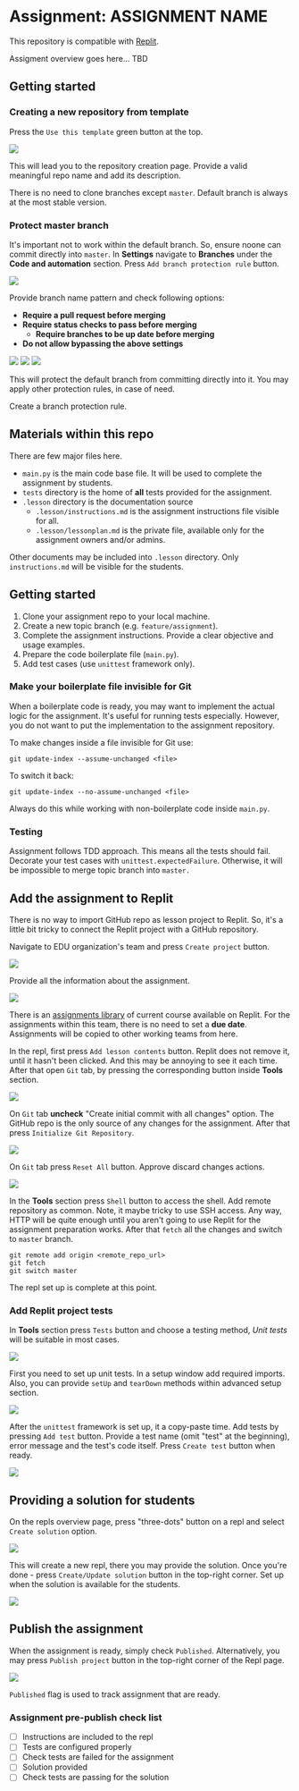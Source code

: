 # Assignment: ASSIGNMENT NAME

This repository is compatible with [Replit](https://replit.com/).

[//]: # (TODO: provide a short assignment overview)
Assigment overview goes here... TBD

## Getting started

### Creating a new repository from template

Press the `Use this template` green button at the top.

![](.lesson/assets/replit/repo-from-template.png)

This will lead you to the repository creation page.
Provide a valid meaningful repo name and add its description.

There is no need to clone branches except `master`. Default branch is always at
the most stable version.

### Protect master branch

It's important not to work within the default branch. So, ensure noone can
commit directly into `master`. In **Settings** navigate to **Branches** under
the **Code and automation** section. Press `Add branch protection rule` button.

![](.lesson/assets/replit/branch-protection-1.png)

Provide branch name pattern and check following options:

- **Require a pull request before merging**
- **Require status checks to pass before merging**
    - **Require branches to be up date before merging**
- **Do not allow bypassing the above settings**

![](.lesson/assets/replit/branch-protection-2.png)
![](.lesson/assets/replit/branch-protection-3.png)
![](.lesson/assets/replit/branch-protection-4.png)

This will protect the default branch from committing directly into it.
You may apply other protection rules, in case of need.

Create a branch protection rule.

## Materials within this repo

There are few major files here.

- `main.py` is the main code base file. It will be used to complete
  the assignment by students.
- `tests` directory is the home of **all** tests provided for the assignment.
- `.lesson` directory is the documentation source
    - `.lesson/instructions.md` is the assignment instructions file visible for
      all.
    - `.lesson/lessonplan.md` is the private file, available only for
      the assignment owners and/or admins.

Other documents may be included into `.lesson` directory.
Only `instructions.md` will be visible for the students.

## Getting started

1. Clone your assignment repo to your local machine.
2. Create a new topic branch (e.g. `feature/assignment`).
3. Complete the assignment instructions. Provide a clear objective and usage
   examples.
4. Prepare the code boilerplate file (`main.py`).
5. Add test cases (use `unittest` framework only).

### Make your boilerplate file invisible for Git

When a boilerplate code is ready, you may want to implement the actual logic
for the assignment. It's useful for running tests especially. However, you do
not want to put the implementation to the assignment repository.

To make changes inside a file invisible for Git use:

```shell
git update-index --assume-unchanged <file>
```

To switch it back:

```shell
git update-index --no-assume-unchanged <file>
```

Always do this while working with non-boilerplate code inside `main.py`.

### Testing

Assignment follows TDD approach. This means all the tests should fail.
Decorate your test cases with `unittest.expectedFailure`. Otherwise, it
will be impossible to merge topic branch into `master.`

## Add the assignment to Replit

There is no way to import GitHub repo as lesson project to Replit. So, it's
a little bit tricky to connect the Replit project with a GitHub repository.

Navigate to EDU organization's team and press `Create project` button.

![](.lesson/assets/replit/replit-create-project-1.png)

Provide all the information about the assignment.

![](.lesson/assets/replit/replit-create-project-2.png)

There is an [assignments library](https://replit.com/@assignments-library)
of current course available on Replit. For the assignments within this team,
there is no need to set a **due date**. Assignments will be copied to other
working teams from here.

In the repl, first press `Add lesson contents` button. Replit does not remove
it, until it hasn't been clicked. And this may be annoying to see it each time.
After that open `Git` tab, by pressing the corresponding button inside
**Tools** section.

![](.lesson/assets/replit/repl-configure-1.png)

On `Git` tab **uncheck** "Create initial commit with all changes" option.
The GitHub repo is the only source of any changes for the assignment. After
that press `Initialize Git Repository`.

![](.lesson/assets/replit/repl-configure-2.png)

On `Git` tab press `Reset All` button. Approve discard changes actions.

![](.lesson/assets/replit/repl-configure-3.png)

In the **Tools** section press `Shell` button to access the shell.
Add remote repository as common. Note, it maybe tricky to use SSH access.
Any way, HTTP will be quite enough until you aren't going to use Replit for
the assignment preparation works. After that `fetch` all the changes and
switch to `master` branch.

```shell
git remote add origin <remote_repo_url>
git fetch
git switch master
```

The repl set up is complete at this point.

### Add Replit project tests

In **Tools** section press `Tests` button and choose a testing method,
*Unit tests* will be suitable in most cases.

![](.lesson/assets/replit/repl-configure-4.png)

First you need to set up unit tests. In a setup window add required imports.
Also, you can provide `setUp` and `tearDown` methods within advanced setup
section.

![](.lesson/assets/replit/repl-configure-5.png)

After the `unittest` framework is set up, it a copy-paste time. Add tests by
pressing `Add test` button. Provide a test name (omit "test" at the beginning),
error message and the test's code itself.
Press `Create test` button when ready.

![](.lesson/assets/replit/repl-configure-6.png)

## Providing a solution for students

On the repls overview page, press "three-dots" button on a repl and select
`Create solution` option.

![](.lesson/assets/replit/repl-create-solution-1.png)

This will create a new repl, there you may provide the solution. Once you're
done - press `Create/Update solution` button in the top-right corner. Set up
when the solution is available for the students.

![](.lesson/assets/replit/repl-create-solution-2.png)

## Publish the assignment

When the assignment is ready, simply check `Published`. Alternatively, you may
press `Publish project` button in the top-right corner of the Repl page.

![](.lesson/assets/replit/repl-publish.png)

`Published` flag is used to track assignment that are ready.

### Assignment pre-publish check list

- [ ] Instructions are included to the repl
- [ ] Tests are configured properly 
- [ ] Check tests are failed for the assignment
- [ ] Solution provided
- [ ] Check tests are passing for the solution
